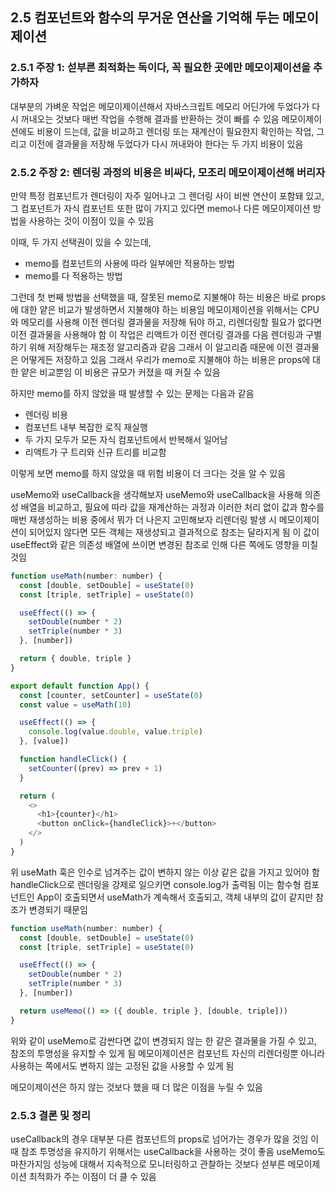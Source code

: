 ## 2.5 컴포넌트와 함수의 무거운 연산을 기억해 두는 메모이제이션

### 2.5.1 주장 1: 섣부른 최적화는 독이다, 꼭 필요한 곳에만 메모이제이션을 추가하자

대부분의 가벼운 작업은 메모이제이션해서 자바스크립트 메모리 어딘가에 두었다가 다시 꺼내오는 것보다 매번 작업을 수행해 결과를 반환하는 것이 빠를 수 있음
메모이제이션에도 비용이 드는데, 값을 비교하고 렌더링 또는 재계산이 필요한지 확인하는 작업, 그리고 이전에 결과물을 저장해 두었다가 다시 꺼내와야 한다는 두 가지 비용이 있음

### 2.5.2 주장 2: 렌더링 과정의 비용은 비싸다, 모조리 메모이제이션해 버리자

만약 특정 컴포넌트가 렌더링이 자주 일어나고 그 렌더링 사이 비싼 연산이 포함돼 있고, 그 컴포넌트가 자식 컴포넌트 또한 많이 가지고 있다면 memo나 다른 메모이제이션 방법을 사용하는 것이 이점이 있을 수 있음

이때, 두 가지 선택권이 있을 수 있는데,

- memo를 컴포넌트의 사용에 따라 일부에만 적용하는 방법
- memo를 다 적용하는 방법

그런데 첫 번째 방법을 선택했을 때, 잘못된 memo로 지불해야 하는 비용은 바로 props에 대한 얕은 비교가 발생하면서 지불해야 하는 비용임
메모이제이션을 위해서는 CPU와 메모리를 사용해 이전 렌더링 결과물을 저장해 둬야 하고, 리렌더링할 필요가 없다면 이전 결과물을 사용해야 함
이 작업은 리액트가 이전 렌더링 결과를 다음 렌더링과 구별하기 위해 저장해두는 재조정 알고리즘과 같음
그래서 이 알고리즘 때문에 이전 결과물은 어떻게든 저장하고 있음
그래서 우리가 memo로 지불해야 하는 비용은 props에 대한 얕은 비교뿐임
이 비용은 규모가 커졌을 때 커질 수 있음

하지만 memo를 하지 않았을 때 발생할 수 있는 문제는 다음과 같음

- 렌더링 비용
- 컴포넌트 내부 복잡한 로직 재실행
- 두 가지 모두가 모든 자식 컴포넌트에서 반복해서 일어남
- 리액트가 구 트리와 신규 트리를 비교함

이렇게 보면 memo를 하지 않았을 때 위험 비용이 더 크다는 것을 알 수 있음

useMemo와 useCallback을 생각해보자
useMemo와 useCallback을 사용해 의존성 배열을 비교하고, 필요에 따라 값을 재계산하는 과정과 이러한 처리 없이 값과 함수를 매번 재생성하는 비용 중에서 뭐가 더 나은지 고민해보자
리렌더링 발생 시 메모이제이션이 되어있지 않다면 모든 객체는 재생성되고 결과적으로 참조는 달라지게 됨
이 값이 useEffect와 같은 의존성 배열에 쓰이면 변경된 참조로 인해 다른 쪽에도 영향을 미칠 것임

```javascript
function useMath(number: number) {
  const [double, setDouble] = useState(0)
  const [triple, setTriple] = useState(0)

  useEffect(() => {
    setDouble(number * 2)
    setTriple(number * 3)
  }, [number])

  return { double, triple }
}

export default function App() {
  const [counter, setCounter] = useState(0)
  const value = useMath(10)

  useEffect(() => {
    console.log(value.double, value.triple)
  }, [value])

  function handleClick() {
    setCounter((prev) => prev + 1)
  }

  return (
    <>
      <h1>{counter}</h1>
      <button onClick={handleClick}>+</button>
    </>
  )
}
```

위 useMath 훅은 인수로 넘겨주는 값이 변하지 않는 이상 같은 값을 가지고 있어야 함
handleClick으로 렌더링을 강제로 일으키면 console.log가 출력됨
이는 함수형 컴포넌트인 App이 호출되면서 useMath가 계속해서 호출되고, 객체 내부의 값이 같지만 참조가 변경되기 때문임

```javascript
function useMath(number: number) {
  const [double, setDouble] = useState(0)
  const [triple, setTriple] = useState(0)

  useEffect(() => {
    setDouble(number * 2)
    setTriple(number * 3)
  }, [number])

  return useMemo(() => ({ double, triple }, [double, triple]))
}
```

위와 같이 useMemo로 감싼다면 값이 변경되지 않는 한 같은 결과물을 가질 수 있고, 참조의 투명성을 유지할 수 있게 됨
메모이제이션은 컴포넌트 자신의 리렌더링뿐 아니라 사용하는 쪽에서도 변하지 않는 고정된 값을 사용할 수 있게 됨

메모이제이션은 하지 않는 것보다 했을 때 더 많은 이점을 누릴 수 있음

### 2.5.3 결론 및 정리

useCallback의 경우 대부분 다른 컴포넌트의 props로 넘어가는 경우가 많을 것임
이때 참조 투명성을 유지하기 위해서는 useCallback을 사용하는 것이 좋음
useMemo도 마찬가지임
성능에 대해서 지속적으로 모니터링하고 관찰하는 것보다 섣부른 메모이제이션 최적화가 주는 이점이 더 클 수 있음